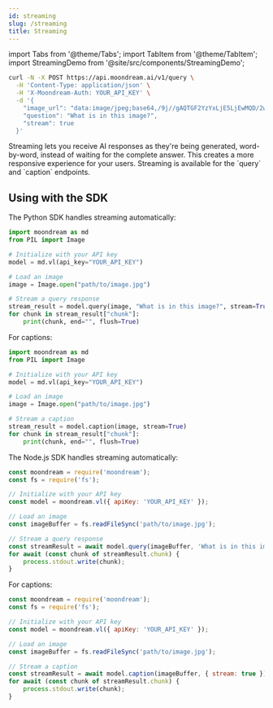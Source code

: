 ```yaml
---
id: streaming
slug: /streaming
title: Streaming
---
```


import Tabs from '@theme/Tabs';
import TabItem from '@theme/TabItem';
import StreamingDemo from '@site/src/components/StreamingDemo';

```bash {}
curl -N -X POST https://api.moondream.ai/v1/query \
  -H 'Content-Type: application/json' \
  -H 'X-Moondream-Auth: YOUR_API_KEY' \
  -d '{
    "image_url": "data:image/jpeg;base64,/9j//gAQTGF2YzYxLjE5LjEwMQD/2wBDAAg+Pkk+SVVVVVVVVWRdZGhoaGRkZGRoaGhwcHCDg4NwcHBoaHBwfHyDg4+Tj4eHg4eTk5ubm7q6srLZ2eD/////xABZAAADAQEBAQAAAAAAAAAAAAAABgcFCAECAQEAAAAAAAAAAAAAAAAAAAAAEAADAAMBAQEBAAAAAAAAAAAAAQIDIREEURKBEQEAAAAAAAAAAAAAAAAAAAAA/8AAEQgAGQAZAwESAAISAAMSAP/aAAwDAQACEQMRAD8A5/PQAAABirHyVS2mUip/Pm4/vQAih9ABuRUrVLqMEALVNead7/pFgAfc+d5NLSEEAAAA/9k=",
    "question": "What is in this image?",
    "stream": true
  }'
```
<StreamingDemo />
Streaming lets you receive AI responses as they're being generated, word-by-word, instead of waiting for the complete answer. This creates a more responsive experience for your users.  Streaming is available for the `query` and `caption` endpoints.

## Using with the SDK

<Tabs>
  <TabItem value="python" label="Python" default>

The Python SDK handles streaming automatically:

```python
import moondream as md
from PIL import Image

# Initialize with your API key
model = md.vl(api_key="YOUR_API_KEY")

# Load an image
image = Image.open("path/to/image.jpg")

# Stream a query response
stream_result = model.query(image, "What is in this image?", stream=True)
for chunk in stream_result["chunk"]:
    print(chunk, end="", flush=True)
```

For captions:

```python
import moondream as md
from PIL import Image

# Initialize with your API key
model = md.vl(api_key="YOUR_API_KEY")

# Load an image
image = Image.open("path/to/image.jpg")

# Stream a caption
stream_result = model.caption(image, stream=True)
for chunk in stream_result["chunk"]:
    print(chunk, end="", flush=True)
```

  </TabItem>
  <TabItem value="nodejs" label="Node.js">

The Node.js SDK handles streaming automatically:

```javascript
const moondream = require('moondream');
const fs = require('fs');

// Initialize with your API key
const model = moondream.vl({ apiKey: 'YOUR_API_KEY' });

// Load an image
const imageBuffer = fs.readFileSync('path/to/image.jpg');

// Stream a query response
const streamResult = await model.query(imageBuffer, 'What is in this image?', { stream: true });
for await (const chunk of streamResult.chunk) {
    process.stdout.write(chunk);
}
```

For captions:

```javascript
const moondream = require('moondream');
const fs = require('fs');

// Initialize with your API key
const model = moondream.vl({ apiKey: 'YOUR_API_KEY' });

// Load an image
const imageBuffer = fs.readFileSync('path/to/image.jpg');

// Stream a caption
const streamResult = await model.caption(imageBuffer, { stream: true });
for await (const chunk of streamResult.chunk) {
    process.stdout.write(chunk);
}
```

  </TabItem>
</Tabs>

